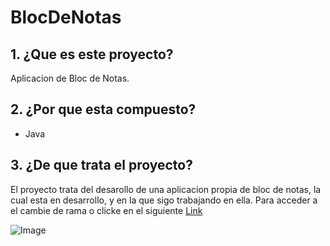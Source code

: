 # BlocDeNotas

## 1. ¿Que es este proyecto?

Aplicacion de Bloc de Notas.

## 2. ¿Por que esta compuesto?

* Java

## 3. ¿De que trata el proyecto?

El proyecto trata del desarollo de una aplicacion propia de bloc de notas, la cual esta en desarrollo, y en la que sigo trabajando en ella.
Para acceder a el cambie de rama o clicke en el siguiente [Link](https://github.com/sergior500/BlocDeNotas/tree/master)

![Image](https://www.bibliopos.es/wp-content/uploads/2022/01/bloc-notas.png)
